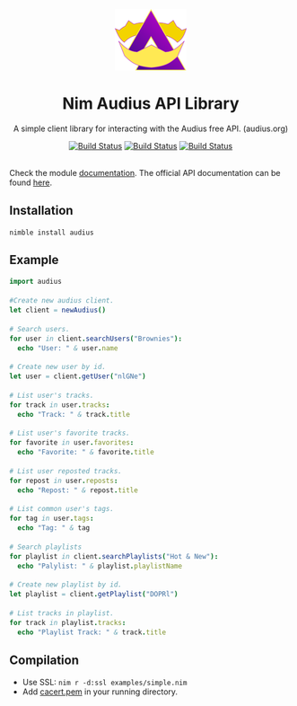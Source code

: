 <div align="center">
  <img width="128px" src="./audius.nim.svg"></img>
  <h1>Nim Audius API Library</h1>
  <p>A simple client library for interacting with the Audius free API. (audius.org)</p>


[![Build Status](https://nimble.directory/ci/badges/audius/nimdevel/status.svg)](https://nimble.directory/ci/badges/audius/nimdevel/output.html)
[![Build Status](https://nimble.directory/ci/badges/audius/nimdevel/docstatus.svg)](https://nimble.directory/ci/badges/audius/nimdevel/doc_build_output.html)
[![Build Status](https://nimble.directory/ci/badges/audius/version.svg)](https://nimble.directory/ci/badges/audius/nimdevel/doc_build_output.html)
</div>


\
Check the module [documentation](https://ceebeel.github.io/audius/).
The official API documentation can be found [here](https://audiusproject.github.io/api-docs/#audius-api-docs).

## Installation
```
nimble install audius
```

## Example
```nim
import audius

#Create new audius client.
let client = newAudius()

# Search users.
for user in client.searchUsers("Brownies"):
  echo "User: " & user.name

# Create new user by id.
let user = client.getUser("nlGNe")

# List user's tracks.
for track in user.tracks:
  echo "Track: " & track.title

# List user's favorite tracks.
for favorite in user.favorites:
  echo "Favorite: " & favorite.title

# List user reposted tracks.
for repost in user.reposts:
  echo "Repost: " & repost.title

# List common user's tags.
for tag in user.tags:
  echo "Tag: " & tag

# Search playlists
for playlist in client.searchPlaylists("Hot & New"):
  echo "Palylist: " & playlist.playlistName

# Create new playlist by id.
let playlist = client.getPlaylist("DOPRl")

# List tracks in playlist.
for track in playlist.tracks:
  echo "Playlist Track: " & track.title
```
## Compilation 
- Use SSL:
```nim r -d:ssl examples/simple.nim```
- Add [cacert.pem](bin/cacert.pem) in your running directory.
